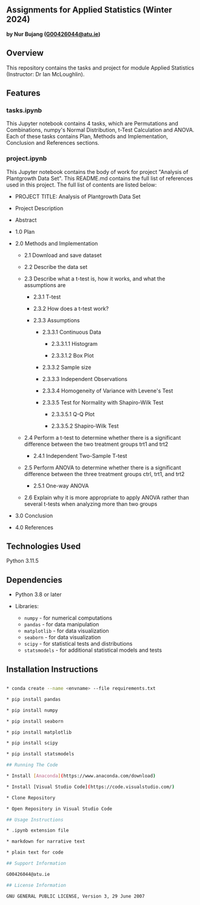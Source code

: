 ## Assignments for Applied Statistics (Winter 2024)
**by Nur Bujang (G00426044@atu.ie)**

## Overview
This repository contains the tasks and project for module Applied Statistics (Instructor: Dr Ian McLoughlin). 

## Features
### tasks.ipynb
This Jupyter notebook contains 4 tasks, which are Permutations and Combinations, numpy's Normal Distribution, t-Test Calculation and ANOVA. Each of these tasks contains Plan, Methods and Implementation, Conclusion and References sections.

### project.ipynb
This Jupyter notebook contains the body of work for project "Analysis of Plantgrowth Data Set". This README.md contains the full list of references used in this project. The full list of contents are listed below: 

* PROJECT TITLE: Analysis of Plantgrowth Data Set

* Project Description

* Abstract

* 1.0 Plan

* 2.0 Methods and Implementation

    * 2.1 Download and save dataset

    * 2.2 Describe the data set

    * 2.3 Describe what a t-test is, how it works, and what the assumptions are

        * 2.3.1 T-test

        * 2.3.2 How does a t-test work?

        * 2.3.3 Assumptions

            * 2.3.3.1 Continuous Data

                * 2.3.3.1.1 Histogram

                * 2.3.3.1.2 Box Plot

            * 2.3.3.2 Sample size

            * 2.3.3.3 Independent Observations

            * 2.3.3.4 Homogeneity of Variance with Levene's Test

            * 2.3.3.5 Test for Normality with Shapiro-Wilk Test

                * 2.3.3.5.1 Q-Q Plot

                * 2.3.3.5.2 Shapiro-Wilk Test

    * 2.4 Perform a t-test to determine whether there is a significant difference between the two treatment groups trt1 and trt2

        * 2.4.1 Independent Two-Sample T-test

    * 2.5 Perform ANOVA to determine whether there is a significant difference between the three treatment groups ctrl, trt1, and trt2

        * 2.5.1 One-way ANOVA

    * 2.6 Explain why it is more appropriate to apply ANOVA rather than several t-tests when analyzing more than two groups

* 3.0 Conclusion

* 4.0 References



## Technologies Used

Python 3.11.5

## Dependencies

* Python 3.8 or later

* Libraries:

    * `numpy` - for numerical computations
    * `pandas` - for data manipulation
    * `matplotlib` - for data visualization
    * `seaborn` - for data visualization
    * `scipy` - for statistical tests and distributions
    * `statsmodels` - for additional statistical models and tests

## Installation Instructions

```bash

* conda create --name <envname> --file requirements.txt

* pip install pandas

* pip install numpy

* pip install seaborn

* pip install matplotlib

* pip install scipy

* pip install statsmodels

## Running The Code

* Install [Anaconda](https://www.anaconda.com/download)

* Install [Visual Studio Code](https://code.visualstudio.com/) 

* Clone Repository

* Open Repository in Visual Studio Code

## Usage Instructions

* .ipynb extension file

* markdown for narrative text

* plain text for code

## Support Information

G00426044@atu.ie

## License Information

GNU GENERAL PUBLIC LICENSE, Version 3, 29 June 2007